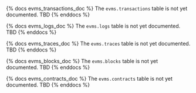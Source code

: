 {% docs evms_transactions_doc %}
The `evms.transactions` table is not yet documented. TBD
{% enddocs %}

{% docs evms_logs_doc %}
The `evms.logs` table is not yet documented. TBD
{% enddocs %}

{% docs evms_traces_doc %}
The `evms.traces` table is not yet documented. TBD
{% enddocs %}

{% docs evms_blocks_doc %}
The `evms.blocks` table is not yet documented. TBD
{% enddocs %}

{% docs evms_contracts_doc %}
The `evms.contracts` table is not yet documented. TBD
{% enddocs %}

